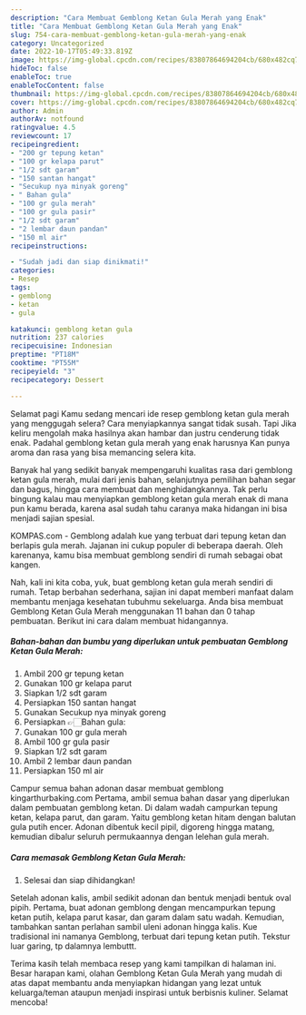 ```yaml
---
description: "Cara Membuat Gemblong Ketan Gula Merah yang Enak"
title: "Cara Membuat Gemblong Ketan Gula Merah yang Enak"
slug: 754-cara-membuat-gemblong-ketan-gula-merah-yang-enak
category: Uncategorized
date: 2022-10-17T05:49:33.819Z
image: https://img-global.cpcdn.com/recipes/83807864694204cb/680x482cq70/gemblong-ketan-gula-merah-foto-resep-utama.jpg
hideToc: false
enableToc: true
enableTocContent: false
thumbnail: https://img-global.cpcdn.com/recipes/83807864694204cb/680x482cq70/gemblong-ketan-gula-merah-foto-resep-utama.jpg
cover: https://img-global.cpcdn.com/recipes/83807864694204cb/680x482cq70/gemblong-ketan-gula-merah-foto-resep-utama.jpg
author: Admin
authorAv: notfound
ratingvalue: 4.5
reviewcount: 17
recipeingredient:
- "200 gr tepung ketan"
- "100 gr kelapa parut"
- "1/2 sdt garam"
- "150 santan hangat"
- "Secukup nya minyak goreng"
- " Bahan gula"
- "100 gr gula merah"
- "100 gr gula pasir"
- "1/2 sdt garam"
- "2 lembar daun pandan"
- "150 ml air"
recipeinstructions:

- "Sudah jadi dan siap dinikmati!"
categories:
- Resep
tags:
- gemblong
- ketan
- gula

katakunci: gemblong ketan gula 
nutrition: 237 calories
recipecuisine: Indonesian
preptime: "PT18M"
cooktime: "PT55M"
recipeyield: "3"
recipecategory: Dessert

---
```



Selamat pagi Kamu sedang mencari ide resep gemblong ketan gula merah yang menggugah selera? Cara menyiapkannya sangat tidak susah. Tapi Jika keliru mengolah maka hasilnya akan hambar dan justru cenderung tidak enak. Padahal gemblong ketan gula merah yang enak harusnya Kan punya aroma dan rasa yang bisa memancing selera kita.


Banyak hal yang sedikit banyak mempengaruhi kualitas rasa dari gemblong ketan gula merah, mulai dari jenis bahan, selanjutnya pemilihan bahan segar dan bagus, hingga cara membuat dan menghidangkannya. Tak perlu bingung kalau mau menyiapkan gemblong ketan gula merah enak di mana pun kamu berada, karena asal sudah tahu caranya maka hidangan ini bisa menjadi sajian spesial.

KOMPAS.com - Gemblong adalah kue yang terbuat dari tepung ketan dan berlapis gula merah. Jajanan ini cukup populer di beberapa daerah. Oleh karenanya, kamu bisa membuat gemblong sendiri di rumah sebagai obat kangen.


Nah, kali ini kita coba, yuk, buat gemblong ketan gula merah sendiri di rumah. Tetap berbahan sederhana, sajian ini dapat memberi manfaat dalam membantu menjaga kesehatan tubuhmu sekeluarga. Anda bisa membuat Gemblong Ketan Gula Merah menggunakan 11 bahan dan 0 tahap pembuatan. Berikut ini cara dalam membuat hidangannya.

<!--inarticleads1-->

##### Bahan-bahan dan bumbu yang diperlukan untuk pembuatan Gemblong Ketan Gula Merah:

1. Ambil 200 gr tepung ketan
1. Gunakan 100 gr kelapa parut
1. Siapkan 1/2 sdt garam
1. Persiapkan 150 santan hangat
1. Gunakan Secukup nya minyak goreng
1. Persiapkan  👉🏻Bahan gula:
1. Gunakan 100 gr gula merah
1. Ambil 100 gr gula pasir
1. Siapkan 1/2 sdt garam
1. Ambil 2 lembar daun pandan
1. Persiapkan 150 ml air


Campur semua bahan adonan dasar membuat gemblong kingarthurbaking.com Pertama, ambil semua bahan dasar yang diperlukan dalam pembuatan gemblong ketan. Di dalam wadah campurkan tepung ketan, kelapa parut, dan garam. Yaitu gemblong ketan hitam dengan balutan gula putih encer. Adonan dibentuk kecil pipil, digoreng hingga matang, kemudian dibalur seluruh permukaannya dengan lelehan gula merah. 

<!--inarticleads2-->

##### Cara memasak Gemblong Ketan Gula Merah:


1. Selesai dan siap dihidangkan!

Setelah adonan kalis, ambil sedikit adonan dan bentuk menjadi bentuk oval pipih. Pertama, buat adonan gemblong dengan mencampurkan tepung ketan putih, kelapa parut kasar, dan garam dalam satu wadah. Kemudian, tambahkan santan perlahan sambil uleni adonan hingga kalis. Kue tradisional ini namanya Gemblong, terbuat dari tepung ketan putih. Tekstur luar garing, tp dalamnya lembuttt. 

Terima kasih telah membaca resep yang kami tampilkan di halaman ini. Besar harapan kami, olahan Gemblong Ketan Gula Merah yang mudah di atas dapat membantu anda menyiapkan hidangan yang lezat untuk keluarga/teman ataupun menjadi inspirasi untuk berbisnis kuliner. Selamat mencoba!
